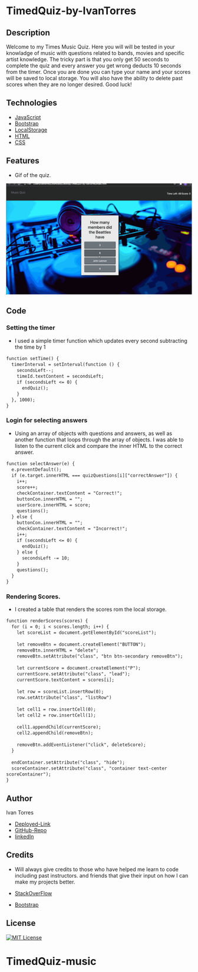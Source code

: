 # TimedQuiz-by-IvanTorres

## Description

Welcome to my Times Music Quiz. Here you will will be tested in your knowladge of music with questions related to bands, movies and specific artist knowledge. The tricky part is that you only get 50 seconds to complete the quiz and every answer you get wrong deducts 10 seconds from the timer. Once you are done you can type your name and your scores will be saved to local storage. You will also have the ability to delete past scores when they are no longer desired. Good luck!

## Technologies

- [JavaScript](https://www.w3schools.com/js/)
- [Bootstrap](https://getbootstrap.com/)
- [LocalStorage](https://developer.mozilla.org/en-US/docs/Web/API/Web_Storage_API)
- [HTML](https://www.w3schools.com/html/)
- [CSS](https://www.w3schools.com/css/default.asp)

## Features

- Gif of the quiz.

![Quiz-Gif](./images/newQuiz.gif)

## Code

### Setting the timer
- I used a simple timer function which updates every second subtracting the time by 1

```
function setTime() {
  timerInterval = setInterval(function () {
    secondsLeft--;
    timeId.textContent = secondsLeft;
    if (secondsLeft <= 0) {
      endQuiz();
    }
  }, 1000);
}
```

### Login for selecting answers

- Using an array of objects with questions and answers, as well as another function that loops through the array of objects. I was able to listen to the current click and compare the inner HTML to the correct answer. 

```
function selectAnswer(e) {
  e.preventDefault();
  if (e.target.innerHTML === quizQuestions[i]["correctAnswer"]) {
    i++;
    score++;
    checkContainer.textContent = "Correct!";
    buttonCon.innerHTML = "";
    userScore.innerHTML = score;
    questions();
  } else {
    buttonCon.innerHTML = "";
    checkContainer.textContent = "Incorrect!";
    i++;
    if (secondsLeft <= 0) {
      endQuiz();
    } else {
      secondsLeft -= 10;
    }
    questions();
  }
}
```

### Rendering Scores.

- I created a table that renders the scores rom the local storage. 

```
function renderScores(scores) {
  for (i = 0; i < scores.length; i++) {
    let scoreList = document.getElementById("scoreList");

    let removeBtn = document.createElement("BUTTON");
    removeBtn.innerHTML = "delete";
    removeBtn.setAttribute("class", "btn btn-secondary removeBtn");

    let currentScore = document.createElement("P");
    currentScore.setAttribute("class", "lead");
    currentScore.textContent = scores[i];

    let row = scoreList.insertRow(0);
    row.setAttribute("class", "listRow")
    
    let cell1 = row.insertCell(0);
    let cell2 = row.insertCell(1);

    cell1.appendChild(currentScore);
    cell2.appendChild(removeBtn);

    removeBtn.addEventListener("click", deleteScore);
  }

  endContainer.setAttribute("class", "hide");
  scoreContainer.setAttribute("class", "container text-center scoreContainer");
}
```

## Author

Ivan Torres

- [Deployed-Link](https://ivantorresmia.github.io/TimedQuiz-by-IvanTorres/)
- [GitHub-Repo](https://github.com/IvanTorresMia/TimedQuiz-by-IvanTorres)
- [linkedIn](www.linkedin.com/in/ivan-torres-0828931b2)

## Credits

- Will always give credits to those who have helped me learn to code including past instructors. and friends that give their input on how I can make my projects better. 

- [StackOverFlow](https://stackoverflow.com/)
- [Bootstrap](https://getbootstrap.com/)

## License

[![MIT License](https://img.shields.io/badge/License-MIT-blue.svg)](https://www.mit.edu/~amini/LICENSE.md)
# TimedQuiz-music
